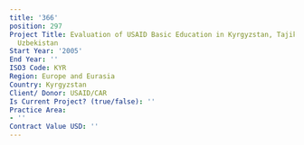 ```yaml
---
title: '366'
position: 297
Project Title: Evaluation of USAID Basic Education in Kyrgyzstan, Tajikistan, and
  Uzbekistan
Start Year: '2005'
End Year: ''
ISO3 Code: KYR
Region: Europe and Eurasia
Country: Kyrgyzstan
Client/ Donor: USAID/CAR
Is Current Project? (true/false): ''
Practice Area:
- ''
Contract Value USD: ''
---
```


